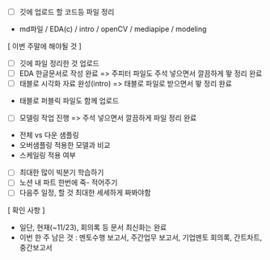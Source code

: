 - [ ] 깃에 업로드 할 코드등 파일 정리
- md파일 / EDA(c) / intro / openCV / mediapipe / modeling

[ 이번 주말에 해야될 것 ]
- [ ] 깃에 파일 정리한 것 업로드
- [ ] EDA 한글문서로 작성 완료  =>  주피터 파일도 주석 넣으면서 깔끔하게 뙇 정리 완료
- [ ] 태블로 시각화 자료 완성(intro)  =>  태블로 파일로 받으면서 뙇 정리 완료
- 태블로 퍼블릭 파일도 함께 업로드
- [ ] 모델링 작업 진행   =>   주석 넣으면서 깔끔하게 파일 정리 완료
- 전체 vs 다운 샘플링
- 오버샘플링 적용한 모델과 비교
- 스케일링 적용 여부
- [ ] 최대한 많이 빅분기 학습하기
- [ ] 노션 내 파트 한번에 죽- 적어주기
- [ ] 다음주 일정, 할 것 최대한 세세하게 짜봐야함

[ 확인 사항 ]
- 일단, 현재(~11/23), 회의록 등 문서 최신화는 완료
- 이번 한 주 남은 것 : 멘토수행 보고서, 주간업무 보고서, 기업멘토 회의록, 간트차트, 중간보고서